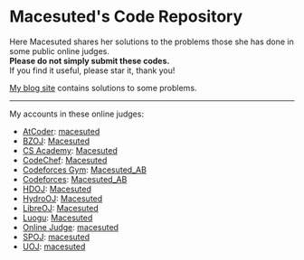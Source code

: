 # Macesuted's Code Repository

Here Macesuted shares her solutions to the problems those she has done in some public online judges.  
**Please do not simply submit these codes.**  
If you find it useful, please star it, thank you!

[My blog site](https://macesuted.cn/) contains solutions to some problems.

---

My accounts in these online judges:

- [AtCoder](https://atcoder.jp/): [macesuted](https://atcoder.jp/users/macesuted)
- [BZOJ](https://hydro.ac/d/bzoj/): [Macesuted](https://hydro.ac/d/bzoj/user/2)
- [CS Academy](https://csacademy.com/): [Macesuted](https://csacademy.com/user/Macesuted)
- [CodeChef](https://www.codechef.com/): [Macesuted](https://www.codechef.com/users/macesuted)
- [Codeforces Gym](https://codeforces.com/gyms): [Macesuted_AB](https://codeforces.com/profile/Macesuted_AB)
- [Codeforces](https://codeforces.com/): [Macesuted_AB](https://codeforces.com/profile/Macesuted_AB)
- [HDOJ](https://acm.hdu.edu.cn/): [Macesuted](https://acm.hdu.edu.cn/userstatus.php?user=macesuted)
- [HydroOJ](https://hydro.ac/): [Macesuted](https://hydro.ac/user/2)
- [LibreOJ](https://loj.ac/): [Macesuted](https://loj.ac/u/Macesuted)
- [Luogu](https://www.luogu.com.cn/): [Macesuted](https://www.luogu.com.cn/user/98482)
- [Online Judge](https://onlinejudge.org/): [macesuted](https://onlinejudge.org/index.php?option=com_onlinejudge&Itemid=19&page=show_authorstats&userid=999082)
- [SPOJ](https://spoj.com/): [macesuted](https://www.spoj.com/users/macesuted/)
- [UOJ](https://uoj.ac/): [macesuted](https://uoj.ac/user/profile/macesuted)
